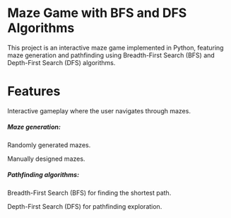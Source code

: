 # Maze Game with BFS and DFS Algorithms 

This project is an interactive maze game implemented in Python, featuring maze generation and pathfinding using Breadth-First Search (BFS) and Depth-First Search (DFS) algorithms. 

# Features 

Interactive gameplay where the user navigates through mazes. 

##### Maze generation:

Randomly generated mazes. 

Manually designed mazes.

##### Pathfinding algorithms: 

Breadth-First Search (BFS) for finding the shortest path. 

Depth-First Search (DFS) for pathfinding exploration.
